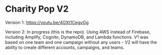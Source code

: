 # Charity Pop V2

Version 1: https://youtu.be/4GXt1CegvGg

Version 2: In progress (this is the repo). Using AWS instead of Firebase, including Amplify, Cognito, DynamoDB, and Lambda functions. V1 was based on one team and one campaign without any users - V2 will have the ability to create different accounts, campaigns, and teams.
